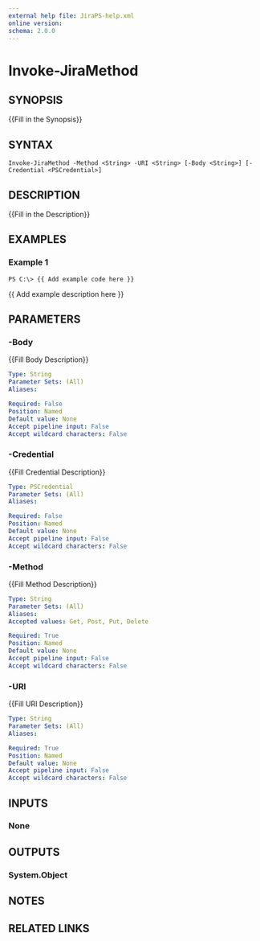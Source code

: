 ```yaml
---
external help file: JiraPS-help.xml
online version: 
schema: 2.0.0
---
```


# Invoke-JiraMethod

## SYNOPSIS
{{Fill in the Synopsis}}

## SYNTAX

```
Invoke-JiraMethod -Method <String> -URI <String> [-Body <String>] [-Credential <PSCredential>]
```

## DESCRIPTION
{{Fill in the Description}}

## EXAMPLES

### Example 1
```
PS C:\> {{ Add example code here }}
```

{{ Add example description here }}

## PARAMETERS

### -Body
{{Fill Body Description}}

```yaml
Type: String
Parameter Sets: (All)
Aliases: 

Required: False
Position: Named
Default value: None
Accept pipeline input: False
Accept wildcard characters: False
```

### -Credential
{{Fill Credential Description}}

```yaml
Type: PSCredential
Parameter Sets: (All)
Aliases: 

Required: False
Position: Named
Default value: None
Accept pipeline input: False
Accept wildcard characters: False
```

### -Method
{{Fill Method Description}}

```yaml
Type: String
Parameter Sets: (All)
Aliases: 
Accepted values: Get, Post, Put, Delete

Required: True
Position: Named
Default value: None
Accept pipeline input: False
Accept wildcard characters: False
```

### -URI
{{Fill URI Description}}

```yaml
Type: String
Parameter Sets: (All)
Aliases: 

Required: True
Position: Named
Default value: None
Accept pipeline input: False
Accept wildcard characters: False
```

## INPUTS

### None


## OUTPUTS

### System.Object

## NOTES

## RELATED LINKS

